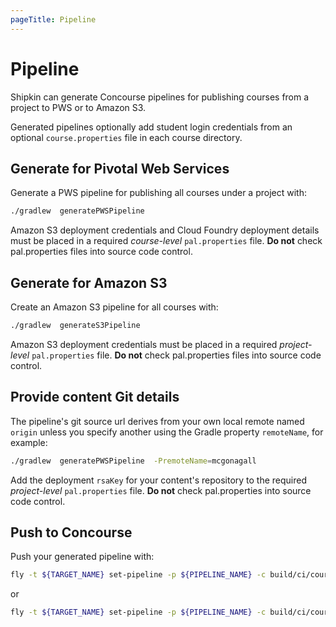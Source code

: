 ```yaml
---
pageTitle: Pipeline
---
```


# Pipeline

Shipkin can generate Concourse pipelines for publishing courses from a
project to PWS or to Amazon S3.

Generated pipelines optionally add student login credentials from an
optional `course.properties` file in each course directory.

## Generate for Pivotal Web Services

Generate a PWS pipeline for publishing all courses under a project with:

```bash
./gradlew  generatePWSPipeline
```

Amazon S3 deployment credentials and Cloud Foundry deployment details
must be placed in a required _course-level_ `pal.properties` file.
**Do not** check pal.properties files into source code control.


## Generate for Amazon S3

Create an Amazon S3 pipeline for all courses with:

```bash
./gradlew  generateS3Pipeline
```

Amazon S3 deployment credentials must be placed in a required
_project-level_ `pal.properties` file.
**Do not** check pal.properties files into source code control.


## Provide content Git details

The pipeline's git source url derives from your own local remote named
`origin` unless you specify another using the Gradle property
`remoteName`, for example:

```bash
./gradlew  generatePWSPipeline  -PremoteName=mcgonagall
```

Add the deployment `rsaKey` for your content's repository to the
required _project-level_ `pal.properties` file.
**Do not** check pal.properties into source code control.


## Push to Concourse

Push your generated pipeline with:

```bash
fly -t ${TARGET_NAME} set-pipeline -p ${PIPELINE_NAME} -c build/ci/courses-pws-pipeline.yml
```
or

```bash
fly -t ${TARGET_NAME} set-pipeline -p ${PIPELINE_NAME} -c build/ci/courses-s3-pipeline.yml
```
